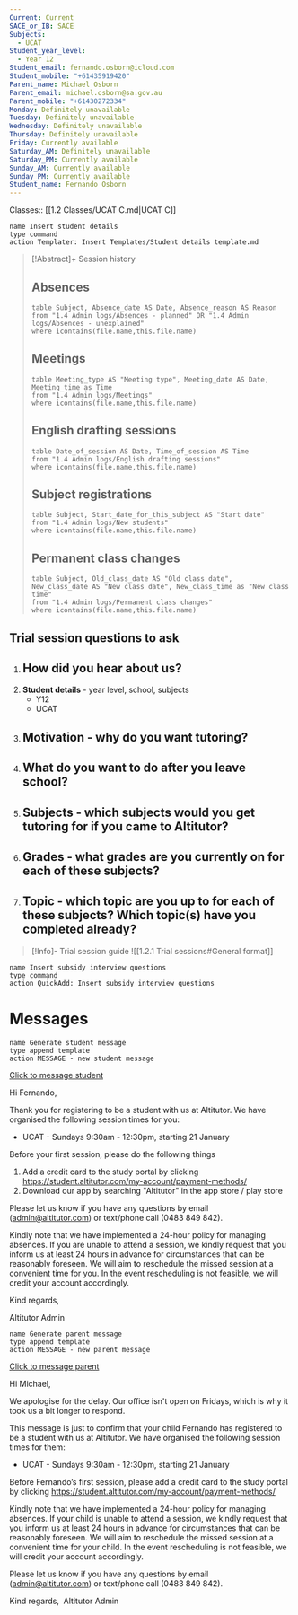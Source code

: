 ```yaml
---
Current: Current
SACE_or_IB: SACE
Subjects:
  - UCAT
Student_year_level:
  - Year 12
Student_email: fernando.osborn@icloud.com
Student_mobile: "+61435919420"
Parent_name: Michael Osborn
Parent_email: michael.osborn@sa.gov.au
Parent_mobile: "+61430272334"
Monday: Definitely unavailable
Tuesday: Definitely unavailable
Wednesday: Definitely unavailable
Thursday: Definitely unavailable
Friday: Currently available
Saturday_AM: Definitely unavailable
Saturday_PM: Currently available
Sunday_AM: Currently available
Sunday_PM: Currently available
Student_name: Fernando Osborn
---
```

Classes:: [[1.2 Classes/UCAT C.md|UCAT C]]
```button
name Insert student details
type command
action Templater: Insert Templates/Student details template.md
```

> [!Abstract]+ Session history
> ## Absences
> ```dataview
> table Subject, Absence_date AS Date, Absence_reason AS Reason
> from "1.4 Admin logs/Absences - planned" OR "1.4 Admin logs/Absences - unexplained"
> where icontains(file.name,this.file.name)
> ```
> 
> ## Meetings
> ```dataview
> table Meeting_type AS "Meeting type", Meeting_date AS Date, Meeting_time as Time
> from "1.4 Admin logs/Meetings" 
> where icontains(file.name,this.file.name)
> ```
> 
> ## English drafting sessions
> ```dataview
> table Date_of_session AS Date, Time_of_session AS Time
> from "1.4 Admin logs/English drafting sessions"
> where icontains(file.name,this.file.name)
> ```
> 
> ## Subject registrations
> ```dataview
> table Subject, Start_date_for_this_subject AS "Start date"
> from "1.4 Admin logs/New students"
> where icontains(file.name,this.file.name)
> ```
> 
> ## Permanent class changes
> ```dataview
> table Subject, Old_class_date AS "Old class date", New_class_date AS "New class date", New_class_time as "New class time"
> from "1.4 Admin logs/Permanent class changes"
> where icontains(file.name,this.file.name)
> 

## Trial session questions to ask
1. How did you hear about us?
	- 
2. **Student details** - year level, school, subjects
	- Y12
	- UCAT
1. **Motivation** - why do you want tutoring?
	- 
2.  What do you want to do after you leave school?
	- 
3. **Subjects** - which subjects would you get tutoring for if you came to Altitutor?
	- 
4. **Grades** - what grades are you currently on for each of these subjects?
	- 
5.  **Topic** - which topic are you up to for each of these subjects? Which topic(s) have you completed already?
	- 

> [!Info]- Trial session guide
![[1.2.1 Trial sessions#General format]]

```button
name Insert subsidy interview questions
type command
action QuickAdd: Insert subsidy interview questions
```



# Messages
```button
name Generate student message
type append template
action MESSAGE - new student message
```

[Click to message student](sms:undefined)

Hi Fernando, 

Thank you for registering to be a student with us at Altitutor. We have organised the following session times for you:

- UCAT - Sundays 9:30am - 12:30pm, starting 21 January

Before your first session, please do the following things
1. Add a credit card to the study portal by clicking https://student.altitutor.com/my-account/payment-methods/
2. Download our app by searching "Altitutor" in the app store / play store

Please let us know if you have any questions by email (admin@altitutor.com) or text/phone call (0483 849 842). 

Kindly note that we have implemented a 24-hour policy for managing absences. If you are unable to attend a session, we kindly request that you inform us at least 24 hours in advance for circumstances that can be reasonably foreseen. We will aim to reschedule the missed session at a convenient time for you. In the event rescheduling is not feasible, we will credit your account accordingly.

Kind regards,

Altitutor Admin

```button
name Generate parent message
type append template
action MESSAGE - new parent message
```

[Click to message parent](sms:undefined)

Hi Michael, 

We apologise for the delay. Our office isn't open on Fridays, which is why it took us a bit longer to respond.

This message is just to confirm that your child Fernando has registered to be a student with us at Altitutor. We have organised the following session times for them:

-  UCAT - Sundays 9:30am - 12:30pm, starting 21 January

Before Fernando’s first session, please add a credit card to the study portal by clicking https://student.altitutor.com/my-account/payment-methods/

Kindly note that we have implemented a 24-hour policy for managing absences. If your child is unable to attend a session, we kindly request that you inform us at least 24 hours in advance for circumstances that can be reasonably foreseen. We will aim to reschedule the missed session at a convenient time for your child. In the event rescheduling is not feasible, we will credit your account accordingly.

Please let us know if you have any questions by email (admin@altitutor.com) or text/phone call (0483 849 842). 

Kind regards, 
Altitutor Admin

